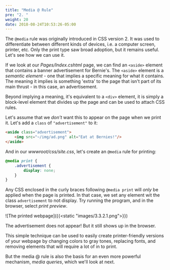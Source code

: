 ```yaml
---
title: "Media @ Rule"
pre: "2. "
weight: 20
date: 2018-08-24T10:53:26-05:00
---
```


The `@media` rule was originally introduced in CSS version 2.  It was used to differentiate between different kinds of devices, i.e. a computer screen, printer, etc.  Only the print type saw broad adoption, but it remains useful.  Let's see how we can use it.

If we look at our _Pages/Index.cshtml_ page, we can find an `<aside>` element that contains a banner advertisement for Bernie's. The `<aside>` element is a _semantic element_ - one that implies a specific meaning for what it contains.  The meaning it implies is something 'extra' to the page that isn't part of its main thrust - in this case, an advertisement.

Beyond implying a meaning, it's equivalent to a `<div>` element, it is simply a block-level element that divides up the page and can be used to attach CSS rules.  

Let's assume that we _don't_ want this to appear on the page when we print it.  Let's add a `class` of `"advertisement"` to it:

```html
<aside class="advertisement">
    <img src="~/img/ad.png" alt="Eat at Bernies!"/>
</aside>
```

And in our _wwwroot/css/site.css_, let's create an `@media` rule for printing:

```css
@media print {
    .advertisement {
        display: none;
    }
}
```

Any CSS enclosed in the curly braces following `@media print` will _only_ be applied when the page is printed.  In that case, we set any element wit the class `advertisement` to not display.  Try running the program, and in the browser, select _print preview_.

![The printed webpage]({{<static "images/3.3.2.1.png">}})

The advertisement does not appear!  But it still shows up in the browser.  

This simple technique can be used to easily create printer-friendly versions of your webpage by changing colors to gray tones, replacing fonts, and removing elements that will require a lot of in to print.  

But the media @ rule is also the basis for an even more powerful mechanism, _media queries_, which we'll look at next.
